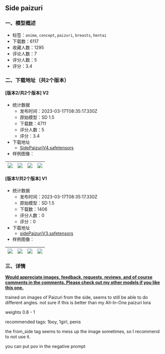## Side paizuri
### 一、模型概述

- 标签：`anime`, `concept`, `paizuri`, `breasts`, `hentai`
- 下载数：6117
- 收藏人数：1295
- 评论人数：7
- 评分人数：5
- 评分：3.4

### 二、下载地址（共2个版本）

#### [版本2/共2个版本] V2

- 统计数据
  - 发布时间：2023-03-17T08:35:17.330Z
  - 原始模型：SD 1.5
  - 下载数：4711
  - 评分人数：5
  - 评分：3.4
- 下载地址
  - [SidePaizuriV4.safetensors](https://civitai.com/api/download/models/24542)
- 样例图像：

| <img src="https://image.civitai.com/xG1nkqKTMzGDvpLrqFT7WA/531f298d-c1e2-4d1a-ef63-54c1272c1200/width=450/267315.jpeg" /> | <img src="https://image.civitai.com/xG1nkqKTMzGDvpLrqFT7WA/c8a02c18-396f-4b87-7ab7-8c0d277a3300/width=450/267314.jpeg" /> | <img src="https://image.civitai.com/xG1nkqKTMzGDvpLrqFT7WA/e144c4bb-5bb9-4a94-6a1f-dd607d044500/width=450/267313.jpeg" /> | <img src="https://image.civitai.com/xG1nkqKTMzGDvpLrqFT7WA/929655b1-ecb5-48b7-6e69-e1c0d34f4000/width=450/267312.jpeg" /> |
| ---- | ---- | ---- | ---- |

#### [版本1/共2个版本] V1

- 统计数据
  - 发布时间：2023-03-17T08:35:17.330Z
  - 原始模型：SD 1.5
  - 下载数：1406
  - 评分人数：0
  - 评分：0
- 下载地址
  - [sidePaizuriV3.safetensors](https://civitai.com/api/download/models/17300)
- 样例图像：

| <img src="https://image.civitai.com/xG1nkqKTMzGDvpLrqFT7WA/02971d80-461f-4934-a183-34892ec94800/width=450/176089.jpeg" /> | <img src="https://image.civitai.com/xG1nkqKTMzGDvpLrqFT7WA/3882c0aa-6559-4019-98e2-17f4e48db300/width=450/176083.jpeg" /> | <img src="https://image.civitai.com/xG1nkqKTMzGDvpLrqFT7WA/6a8569ab-b999-4cbb-aacd-7274d67c4800/width=450/176097.jpeg" /> | <img src="https://image.civitai.com/xG1nkqKTMzGDvpLrqFT7WA/9b4470c8-d4c3-4767-6859-ea72fd6e0c00/width=450/176096.jpeg" /> |
| ---- | ---- | ---- | ---- |


### 三、详情
<p><strong><u>Would appreciate images, feedback, requests, reviews, and of course comments in the comments. Please check out my other models if you like this one.</u></strong></p><p>trained on images of Paizuri from the side, seems to still be able to do different angles. not sure if this is better than my All-In-One paizuri lora</p><p>weights 0.8 - 1</p><p>recommended tags: 1boy, 1girl, penis</p><p>the from_side tag seems to mess up the image sometimes, so I recommend to not use it.</p><p>you can put pov in the negative prompt</p>